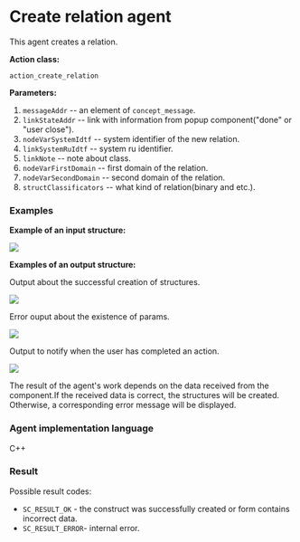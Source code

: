 # Create relation agent 

This agent creates a relation.

**Action class:**

`action_create_relation`

**Parameters:**

1. `messageAddr` -- an element of `concept_message`.
2. `linkStateAddr` -- link with information from popup component("done" or "user close").
3. `nodeVarSystemIdtf` -- system identifier of the new relation.
4. `linkSystemRuIdtf` -- system ru identifier.
5. `linkNote` -- note about class.
6. `nodeVarFirstDomain` -- first domain of the relation.
7. `nodeVarSecondDomain` -- second domain of the relation.
8. `structClassificators` -- what kind of relation(binary and etc.).


### Examples

**Example of an input structure:**

<img src="../images/createRelationAgentInput.jpg"></img>

**Examples of an output structure:**

Output about the successful creation of structures.

<img src="../images/createRelationAgentOutput1.jpg"></img>

Error ouput about the existence of params.

<img src="../images/createRelationAgentOutput2.jpg"></img>

Output to notify when the user has completed an action.

<img src="../images/createRelationAgentOutput3.jpg"></img>

The result of the agent's work depends on the data received from the component.If the received data is correct, the structures will be created. Otherwise, a corresponding error message will be displayed.

### Agent implementation language
C++

### Result

Possible result codes:

* `SC_RESULT_OK` - the construct was successfully created or form contains incorrect data.
* `SC_RESULT_ERROR`- internal error.
